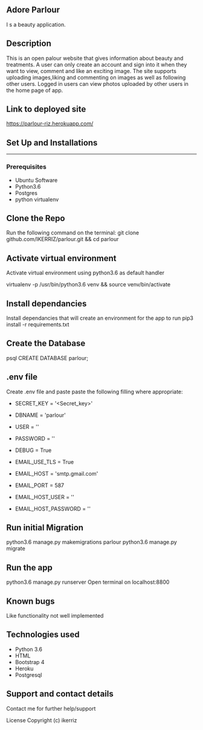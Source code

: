 ## Adore Parlour
I s a beauty application.

## Description
This is an open palour website that gives information about beauty and treatments. A user can only create an account and sign into it when they want to view, comment and like an exciting image. The site supports uploading images,liking and commenting on images as well as following other users. Logged in users can view photos uploaded by other users in the home page of app.

## Link to deployed site
https://parlour-riz.herokuapp.com/

## Set Up and Installations
----------------------------
### Prerequisites
* Ubuntu Software
* Python3.6
* Postgres
* python virtualenv
## Clone the Repo
Run the following command on the terminal: git clone github.com/IKERRIZ/parlour.git && cd parlour

## Activate virtual environment
Activate virtual environment using python3.6 as default handler

virtualenv -p /usr/bin/python3.6 venv && source venv/bin/activate
## Install dependancies
Install dependancies that will create an environment for the app to run pip3 install -r requirements.txt

## Create the Database
psql
CREATE DATABASE parlour;
## .env file
Create .env file and paste paste the following filling where appropriate:

- SECRET_KEY = '<Secret_key>'
- DBNAME = 'parlour'
- USER = '<Username>'
- PASSWORD = '<password>'
- DEBUG = True

- EMAIL_USE_TLS = True
- EMAIL_HOST = 'smtp.gmail.com'
- EMAIL_PORT = 587
- EMAIL_HOST_USER = '<your-email>'
- EMAIL_HOST_PASSWORD = '<your-password>'

## Run initial Migration
python3.6 manage.py makemigrations parlour
python3.6 manage.py migrate
## Run the app
python3.6 manage.py runserver
Open terminal on localhost:8800

 ## Known bugs
Like functionality not well implemented

## Technologies used
- Python 3.6
- HTML
- Bootstrap 4
- Heroku
- Postgresql
## Support and contact details
Contact me for further help/support

License
Copyright (c) ikerriz